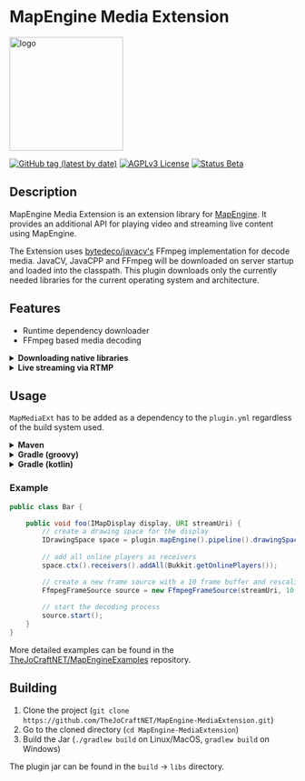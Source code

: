 # MapEngine Media Extension

<img src="https://i.imgur.com/7YyUEBQ.png" alt="logo" width="200">

[![GitHub tag (latest by date)](https://img.shields.io/github/v/tag/TheJoCraftNET/MapEngine-MediaExtension?style=flat-square)](#)
[![AGPLv3 License](https://img.shields.io/badge/License-AGPL%20v3-yellow.svg?style=flat-square)](https://opensource.org/license/agpl-v3/)
[![Status Beta](https://img.shields.io/badge/Status-Beta-orange?style=flat-square)](#)

## Description

MapEngine Media Extension is an extension library for [MapEngine](https://github.com/TheJoCraftNET/MapEngine). 
It provides an additional API for playing video and streaming live content using MapEngine.

The Extension uses [bytedeco/javacv's](https://github.com/bytedeco/javacv) FFmpeg implementation for decode media.
JavaCV, JavaCPP and FFmpeg will be downloaded on server startup and loaded into the classpath.
This plugin downloads only the currently needed libraries for the current operating system and architecture.

## Features

- Runtime dependency downloader
- FFmpeg based media decoding

<details>
<summary><strong>Downloading native libraries</strong></summary>

This is an example of native libraries being downloaded on server startup.

![RuntimeDependencyLoading](https://i.imgur.com/GMWH9NW.gif)

</details>

<details>
<summary><strong>Live streaming via RTMP</strong></summary>

This is an example of a live stream on a 7x4 map in Minecraft.
The stream source is 1920x1080@20fps streamed with OBS.

[![Watch it here](https://i.imgur.com/h1e9ROE.png)](https://youtu.be/5tg_DX84eLw)

</details>

## Usage

`MapMediaExt` has to be added as a dependency to the `plugin.yml` regardless of the build system used.

<details>
<summary><strong>Maven</strong></summary>

```xml
<repositories>
    <repository>
        <id>tjcserver</id>
        <url>https://repo.thejocraft.net/releases/</url>
    </repository>
</repositories>
```

```xml
<dependencies>
    <dependency>
        <groupId>de.pianoman911</groupId>
        <artifactId>mapengine-mediaext</artifactId>
        <version>1.1.3</version>
        <scope>provided</scope>
    </dependency>
</dependencies>
```
</details>


<details>
<summary><strong>Gradle (groovy)</strong></summary>

```groovy
repositories {
    maven {
        url = 'https://repo.thejocraft.net/releases/'
        name = 'tjcserver'
    }
}

dependencies {
    compileOnly 'de.pianoman911:mapengine-mediaext:1.1.3'
}
```

</details>

<details>
<summary><strong>Gradle (kotlin)</strong></summary>

```kotlin
repositories {
    maven("https://repo.thejocraft.net/releases/") {
        name = "tjcserver"
    }
}

dependencies {
    compileOnly("de.pianoman911:mapengine-mediaext:1.1.3")
}
```

</details>

### Example

```java
public class Bar {

    public void foo(IMapDisplay display, URI streamUri) {
        // create a drawing space for the display
        IDrawingSpace space = plugin.mapEngine().pipeline().drawingSpace(display);
        
        // add all online players as receivers
        space.ctx().receivers().addAll(Bukkit.getOnlinePlayers());

        // create a new frame source with a 10 frame buffer and rescaling enabled
        FfmpegFrameSource source = new FfmpegFrameSource(streamUri, 10, space, true);
        
        // start the decoding process
        source.start(); 
    }
}
```

More detailed examples can be found in the [TheJoCraftNET/MapEngineExamples](https://github.com/TheJoCraftNET/MapEngineExamples) repository.

## Building

1. Clone the project (`git clone https://github.com/TheJoCraftNET/MapEngine-MediaExtension.git`)
2. Go to the cloned directory (`cd MapEngine-MediaExtension`)
3. Build the Jar (`./gradlew build` on Linux/MacOS, `gradlew build` on Windows)

The plugin jar can be found in the `build` → `libs` directory.
